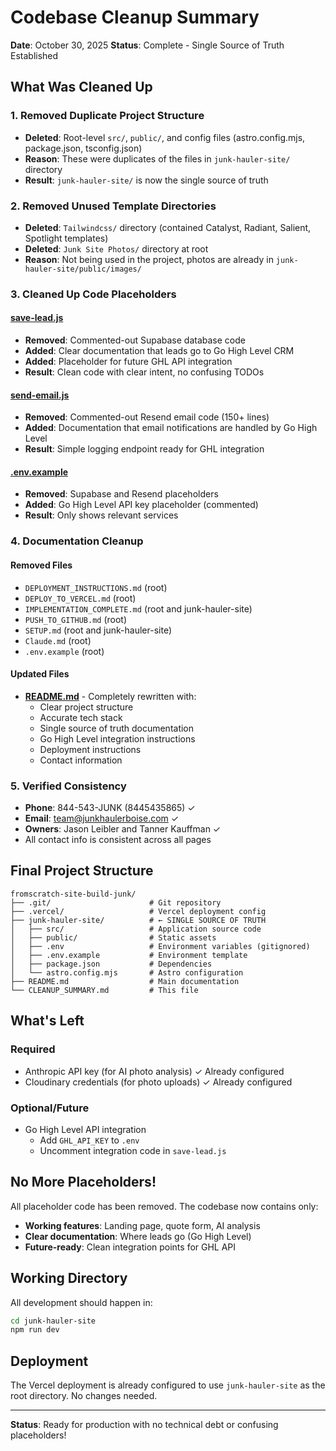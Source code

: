 # Codebase Cleanup Summary

**Date**: October 30, 2025
**Status**: Complete - Single Source of Truth Established

## What Was Cleaned Up

### 1. Removed Duplicate Project Structure
- **Deleted**: Root-level `src/`, `public/`, and config files (astro.config.mjs, package.json, tsconfig.json)
- **Reason**: These were duplicates of the files in `junk-hauler-site/` directory
- **Result**: `junk-hauler-site/` is now the single source of truth

### 2. Removed Unused Template Directories
- **Deleted**: `Tailwindcss/` directory (contained Catalyst, Radiant, Salient, Spotlight templates)
- **Deleted**: `Junk Site Photos/` directory at root
- **Reason**: Not being used in the project, photos are already in `junk-hauler-site/public/images/`

### 3. Cleaned Up Code Placeholders

#### [save-lead.js](junk-hauler-site/src/pages/api/save-lead.js)
- **Removed**: Commented-out Supabase database code
- **Added**: Clear documentation that leads go to Go High Level CRM
- **Added**: Placeholder for future GHL API integration
- **Result**: Clean code with clear intent, no confusing TODOs

#### [send-email.js](junk-hauler-site/src/pages/api/send-email.js)
- **Removed**: Commented-out Resend email code (150+ lines)
- **Added**: Documentation that email notifications are handled by Go High Level
- **Result**: Simple logging endpoint ready for GHL integration

#### [.env.example](junk-hauler-site/.env.example)
- **Removed**: Supabase and Resend placeholders
- **Added**: Go High Level API key placeholder (commented)
- **Result**: Only shows relevant services

### 4. Documentation Cleanup

#### Removed Files
- `DEPLOYMENT_INSTRUCTIONS.md` (root)
- `DEPLOY_TO_VERCEL.md` (root)
- `IMPLEMENTATION_COMPLETE.md` (root and junk-hauler-site)
- `PUSH_TO_GITHUB.md` (root)
- `SETUP.md` (root and junk-hauler-site)
- `Claude.md` (root)
- `.env.example` (root)

#### Updated Files
- **[README.md](README.md)** - Completely rewritten with:
  - Clear project structure
  - Accurate tech stack
  - Single source of truth documentation
  - Go High Level integration instructions
  - Deployment instructions
  - Contact information

### 5. Verified Consistency
- **Phone**: 844-543-JUNK (8445435865) ✓
- **Email**: team@junkhaulerboise.com ✓
- **Owners**: Jason Leibler and Tanner Kauffman ✓
- All contact info is consistent across all pages

## Final Project Structure

```
fromscratch-site-build-junk/
├── .git/                      # Git repository
├── .vercel/                   # Vercel deployment config
├── junk-hauler-site/          # ← SINGLE SOURCE OF TRUTH
│   ├── src/                   # Application source code
│   ├── public/                # Static assets
│   ├── .env                   # Environment variables (gitignored)
│   ├── .env.example           # Environment template
│   ├── package.json           # Dependencies
│   └── astro.config.mjs       # Astro configuration
├── README.md                  # Main documentation
└── CLEANUP_SUMMARY.md         # This file
```

## What's Left

### Required
- Anthropic API key (for AI photo analysis) ✓ Already configured
- Cloudinary credentials (for photo uploads) ✓ Already configured

### Optional/Future
- Go High Level API integration
  - Add `GHL_API_KEY` to `.env`
  - Uncomment integration code in `save-lead.js`

## No More Placeholders!

All placeholder code has been removed. The codebase now contains only:
- **Working features**: Landing page, quote form, AI analysis
- **Clear documentation**: Where leads go (Go High Level)
- **Future-ready**: Clean integration points for GHL API

## Working Directory

All development should happen in:
```bash
cd junk-hauler-site
npm run dev
```

## Deployment

The Vercel deployment is already configured to use `junk-hauler-site` as the root directory. No changes needed.

---

**Status**: Ready for production with no technical debt or confusing placeholders!
